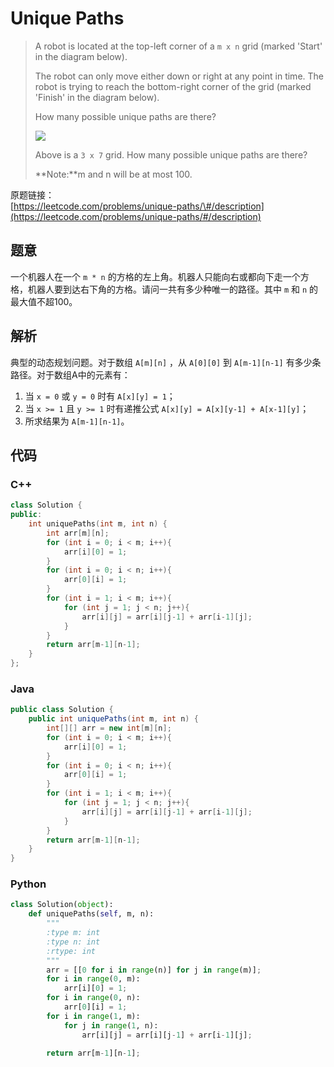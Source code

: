 # Unique Paths

> A robot is located at the top-left corner of a `m x n` grid \(marked 'Start' in the diagram below\).
>
> The robot can only move either down or right at any point in time. The robot is trying to reach the bottom-right corner of the grid \(marked 'Finish' in the diagram below\).
>
> How many possible unique paths are there?
>
> ![](https://leetcode.com/static/images/problemset/robot_maze.png)
>
> Above is a `3 x 7` grid. How many possible unique paths are there?
>
> **Note:**m and n will be at most 100.

原题链接：  
[https://leetcode.com/problems/unique-paths/\#/description](https://leetcode.com/problems/unique-paths/#/description)

## 题意

一个机器人在一个 `m * n` 的方格的左上角。机器人只能向右或都向下走一个方格，机器人要到达右下角的方格。请问一共有多少种唯一的路径。其中 `m` 和 `n` 的最大值不超100。

## 解析

典型的动态规划问题。对于数组 `A[m][n]` ，从 `A[0][0]`  到 `A[m-1][n-1]` 有多少条路径。对于数组A中的元素有：

1. 当 `x = 0` 或 `y = 0` 时有 `A[x][y] = 1`；
2. 当 `x >= 1` 且 `y >= 1` 时有递推公式 `A[x][y] = A[x][y-1] + A[x-1][y]`；
3. 所求结果为 `A[m-1][n-1]`。

## 代码

### C++

```cpp
class Solution {
public:
    int uniquePaths(int m, int n) {
        int arr[m][n];
        for (int i = 0; i < m; i++){
            arr[i][0] = 1;
        }
        for (int i = 0; i < n; i++){
            arr[0][i] = 1;
        }
        for (int i = 1; i < m; i++){
            for (int j = 1; j < n; j++){
                arr[i][j] = arr[i][j-1] + arr[i-1][j];
            }
        }
        return arr[m-1][n-1];
    }
};
```

### Java

```java
public class Solution {
    public int uniquePaths(int m, int n) {
        int[][] arr = new int[m][n];
        for (int i = 0; i < m; i++){
            arr[i][0] = 1;
        }
        for (int i = 0; i < n; i++){
            arr[0][i] = 1;
        }
        for (int i = 1; i < m; i++){
            for (int j = 1; j < n; j++){
                arr[i][j] = arr[i][j-1] + arr[i-1][j];
            }
        }
        return arr[m-1][n-1];
    }
}
```

### Python

```py
class Solution(object):
    def uniquePaths(self, m, n):
        """
        :type m: int
        :type n: int
        :rtype: int
        """
        arr = [[0 for i in range(n)] for j in range(m)];
        for i in range(0, m):
            arr[i][0] = 1;
        for i in range(0, n):
            arr[0][i] = 1;
        for i in range(1, m):
            for j in range(1, n):
                arr[i][j] = arr[i][j-1] + arr[i-1][j];

        return arr[m-1][n-1];
```



